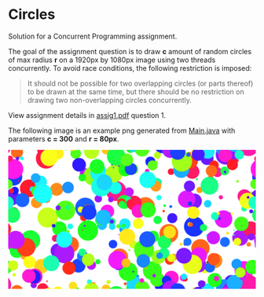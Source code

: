 # Circles
Solution for a Concurrent Programming assignment.

The goal of the assignment question is to draw **c** amount of random circles of max radius **r** on a 1920px by 1080px image using two threads concurrently. To avoid race conditions, the following restriction is imposed:

> It should not be possible for two overlapping circles (or parts thereof) to be drawn at the same time, but there should be no restriction on drawing two non-overlapping circles concurrently.

View assignment details in [assig1.pdf](assig1.pdf) question 1.

The following image is an example png generated from [Main.java](/src/Main.java) with parameters **c = 300** and **r = 80px**.

![Random Circles](circles.png)
